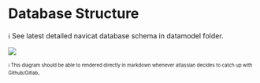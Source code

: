 # Database  Structure
ℹ See latest detailed navicat database schema in datamodel folder.


[![](https://mermaid.ink/img/pako:eNrdWW1v4jgQ_itWPrcVUCiFb-wu3au2L6suPZ1WlSI3mYKPxI4ch5Yr_e9nxwk1iRMC19OxRz9QZR6PZ555ydi8Oh7zwRk6wL8QPOU4fKBIfuawfGbcR6vV8TF7RR4nAjjB7gzHbiYbogdH_tngxIem0IizP8ETVWilaUMrpr6bW1ML3KZwtUIL7zmFqWcmBqjgS1csIyj6X48q6slXNWWxiK91eANsOGPDxizhnjSTVTqziSg6UpZWmoWFwN4slOTkhj2RAExEJK1cU5ZbnT40UVJQxBStskBsFuWwVZPdVhsJKR9XoB6TmFCIYzeU5RO4HqYLHFcYN49IhcSXJUdZLIhXAXhnc4NBbaKOh4XgXFyusIJDJnK1iUxi4C5njTVb0lmttkFLqjXcSil61UJduujT5dfLm4lc9v0burmdoJv7q6t8O_WZjP-YIC-JBQvlHjFMFXUxKgAWOEjAlSZFLCaCMFpCeDNMKQTl57lqDgFOV85IVEJxWACVO8SCAw7jglQyJZfrkrLJsCfIQpoFJb1KGmEuKPB036JxMpPUnoknEg6G8PJ6_GMyuv4uKx-wAN_FQlJo4-_-_vLLGvW4RDYlSeQ3UJKjHpda8Ka_Sq1zt_j-Prr7_NvortPrIYpDQBUW_Mceow2Xs-ZpOJp5Kf1t7Kh9XwPlQyybX6Ry0ipPeIAOkCD9j-pg-xHUbnW6DRlSm-icO1ge8tloPyo65yhdXU-FggWYTg--dsxpYTdCpHz8dXyHJBnAtyQGUvPvdsYapFire25WocHGp9vbq_HoBqne7bInN444oTY-1l6nr869s6CuNdZbuzZgPV3-m0YomH4Xp2V50AlpEPD-9nJTLmxKMuh64k-BF3bSMqx-TyjkxbeKaJiTliUyu-yWaamErvdOD0y7ZUEaeiPGv2hc9wrXO2kbRyQ7g5I_u60XV7ejbE5F5b6mayabK2xcaMA7I-VWtPCe1BCaBAIVdw09H5dlBxetlOIGcfqgEizeKVgDCh9beuoguFveGEUniAi2NuAW0gORU32YmuEgADqF0lGIUQ8iM0WMWat0wiquliLBisOYEogZB3DD0tkHXsBL5MFI5n0ShpgvLe9XL2Ax-PakTUUbpXBwGW09AOtkrJsV5hH5B_1ZRqvAtH2G0UFQccVFyaHxqG55ttZWfpWx93zTpL5KU9b_YTQ3qBKzJHykmATlfmm5G7Jwva0VGtBcYW1ky3uvL5t2jLT2XS0mNAl_mYhsY8mAKlIa10l-e7gjiw0qctcQFy6Z97InvQpoYFCjTvJ-ibt_M4mfmXCfCARNTu_N3uydblUnP7ScbUZz8Yp_18hnM0IMgUyxjSnBmFsKE0k-cHNM50T25eKo_AxkOitP0PJwD1y-Kt2Q0BohfkH7VsrWobZE2x7HuBrKdrO2djAuWbrPjc_aVIG5srTqVJ7BAubNa1BZN1J2fECXUF_OkRMCDzHxnaGTuvbgiBmE8OCoH0F8zOdqxZvE4USwH0vqOUPBEzhydOVkP846wyccxPJphKkzfHVenOFxu9UdnHRaZ_3zfrs1OO33jpylfHw2OOmqh91Wr3_W7rcHb0fOX4xJFacn3UGn024POmpp5_S0l-r7mQr1puATwfi1_mk4_YX47W864aqE?type=png)](https://mermaid.live/edit#pako:eNrdWW1v4jgQ_itWPrcVUCiFb-wu3au2L6suPZ1WlSI3mYKPxI4ch5Yr_e9nxwk1iRMC19OxRz9QZR6PZ555ydi8Oh7zwRk6wL8QPOU4fKBIfuawfGbcR6vV8TF7RR4nAjjB7gzHbiYbogdH_tngxIem0IizP8ETVWilaUMrpr6bW1ML3KZwtUIL7zmFqWcmBqjgS1csIyj6X48q6slXNWWxiK91eANsOGPDxizhnjSTVTqziSg6UpZWmoWFwN4slOTkhj2RAExEJK1cU5ZbnT40UVJQxBStskBsFuWwVZPdVhsJKR9XoB6TmFCIYzeU5RO4HqYLHFcYN49IhcSXJUdZLIhXAXhnc4NBbaKOh4XgXFyusIJDJnK1iUxi4C5njTVb0lmttkFLqjXcSil61UJduujT5dfLm4lc9v0burmdoJv7q6t8O_WZjP-YIC-JBQvlHjFMFXUxKgAWOEjAlSZFLCaCMFpCeDNMKQTl57lqDgFOV85IVEJxWACVO8SCAw7jglQyJZfrkrLJsCfIQpoFJb1KGmEuKPB036JxMpPUnoknEg6G8PJ6_GMyuv4uKx-wAN_FQlJo4-_-_vLLGvW4RDYlSeQ3UJKjHpda8Ka_Sq1zt_j-Prr7_NvortPrIYpDQBUW_Mceow2Xs-ZpOJp5Kf1t7Kh9XwPlQyybX6Ry0ipPeIAOkCD9j-pg-xHUbnW6DRlSm-icO1ge8tloPyo65yhdXU-FggWYTg--dsxpYTdCpHz8dXyHJBnAtyQGUvPvdsYapFire25WocHGp9vbq_HoBqne7bInN444oTY-1l6nr869s6CuNdZbuzZgPV3-m0YomH4Xp2V50AlpEPD-9nJTLmxKMuh64k-BF3bSMqx-TyjkxbeKaJiTliUyu-yWaamErvdOD0y7ZUEaeiPGv2hc9wrXO2kbRyQ7g5I_u60XV7ejbE5F5b6mayabK2xcaMA7I-VWtPCe1BCaBAIVdw09H5dlBxetlOIGcfqgEizeKVgDCh9beuoguFveGEUniAi2NuAW0gORU32YmuEgADqF0lGIUQ8iM0WMWat0wiquliLBisOYEogZB3DD0tkHXsBL5MFI5n0ShpgvLe9XL2Ax-PakTUUbpXBwGW09AOtkrJsV5hH5B_1ZRqvAtH2G0UFQccVFyaHxqG55ttZWfpWx93zTpL5KU9b_YTQ3qBKzJHykmATlfmm5G7Jwva0VGtBcYW1ky3uvL5t2jLT2XS0mNAl_mYhsY8mAKlIa10l-e7gjiw0qctcQFy6Z97InvQpoYFCjTvJ-ibt_M4mfmXCfCARNTu_N3uydblUnP7ScbUZz8Yp_18hnM0IMgUyxjSnBmFsKE0k-cHNM50T25eKo_AxkOitP0PJwD1y-Kt2Q0BohfkH7VsrWobZE2x7HuBrKdrO2djAuWbrPjc_aVIG5srTqVJ7BAubNa1BZN1J2fECXUF_OkRMCDzHxnaGTuvbgiBmE8OCoH0F8zOdqxZvE4USwH0vqOUPBEzhydOVkP846wyccxPJphKkzfHVenOFxu9UdnHRaZ_3zfrs1OO33jpylfHw2OOmqh91Wr3_W7rcHb0fOX4xJFacn3UGn024POmpp5_S0l-r7mQr1puATwfi1_mk4_YX47W864aqE)

<sub><sup>ℹ This diagram should be able to rendered directly in markdown whenever atlassian decides to catch up with Github/Gitlab</sup></sub>.   
